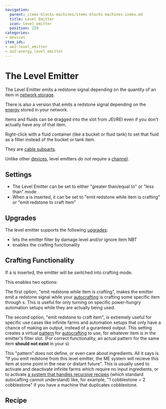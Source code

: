 ```yaml
---
navigation:
  parent: items-blocks-machines/items-blocks-machines-index.md
  title: Level Emitter
  icon: level_emitter
  position: 220
categories:
- devices
item_ids:
- ae2:level_emitter
- ae2:energy_level_emitter
---
```


# The Level Emitter

<GameScene zoom="8" background="transparent">
  <ImportStructure src="../assets/blocks/level_emitter.snbt" />
</GameScene>

The Level Emitter emits a redstone signal depending on the quantity of an item in
[network storage](../ae2-mechanics/import-export-storage.md).

There is also a version that emits a redstone signal depending on the [energy](../ae2-mechanics/energy.md) stored
in your network.

Items and fluids can be dragged into the slot from JEI/REI even if you don't actually have any of that item.

Right-click with a fluid container (like a bucket or fluid tank) to set that fluid as a filter instead of the bucket or tank item.

They are [cable subparts](../ae2-mechanics/cable-subparts.md).

Unlike other [devices](../ae2-mechanics/devices.md), level emitters *do not* require a [channel](../ae2-mechanics/channels.md).

## Settings

*   The Level Emitter can be set to either "greater than/equal to" or "less than" mode
*   When a <ItemLink id="crafting_card" /> is inserted, it can be set to "emit redstone while item is crafting" or
    "emit redstone to craft item"

## Upgrades

The level emitter supports the following [upgrades](upgrade_cards.md):

*   <ItemLink id="fuzzy_card" /> lets the emitter filter by damage level and/or ignore item NBT
*   <ItemLink id="crafting_card" /> enables the crafting functionality

## Crafting Functionality

If a <ItemLink id="crafting_card" /> is inserted, the emitter will be switched into crafting mode.

This enables two options:

The first option, "emit redstone while item is crafting", makes the emitter emit a redstone signal while your [autocrafting](../ae2-mechanics/autocrafting.md)
is crafting some specific item through <ItemLink id="pattern_provider" />s. This is useful for only turning on specific
power-hungry automation setups while they are actually being used.

The second option, "emit redstone to craft item", is extremely useful for specific use cases like infinite farms and
automation setups that only have a chance of making an output, instead of a guranteed output.
This setting creates a virtual [pattern](patterns.md) for [autocrafting](../ae2-mechanics/autocrafting.md) to use, for whatever item
is in the emitter's filter slot.
(For correct functionality, an actual pattern for the same item **should not exist** in your <ItemLink id="pattern_provider" />s)

This "pattern" does not define, or even care about ingredients.
All it says is "If you emit redstone from this level emitter, the ME system will recieve this item at some point in the
near or distant future". This is usually used to activate and deactivate infinite farms which require no input ingredients,
or to activate [a system that handles recursive recipes](../example-setups/recursive-crafting-setup.md) (which standard autocafting cannot understand)
like, for example, "1 cobblestone = 2 cobblestone" if you have a machine that duplicates cobblestone.

## Recipe

<RecipeFor id="level_emitter" />

<RecipeFor id="energy_level_emitter" />
